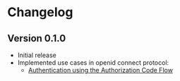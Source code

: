 Changelog
=========

## Version 0.1.0

* Initial release
* Implemented use cases in openid connect protocol:
  * [Authentication using the Authorization Code Flow](http://openid.net/specs/openid-connect-core-1_0.html#CodeFlowAuth)
